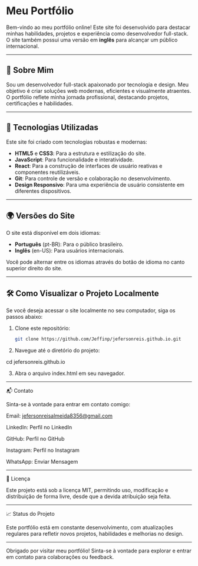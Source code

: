 # Meu Portfólio

Bem-vindo ao meu portfólio online! Este site foi desenvolvido para destacar minhas habilidades, projetos e experiência como desenvolvedor full-stack. O site também possui uma versão em **inglês** para alcançar um público internacional.

---

## 🚀 **Sobre Mim**

Sou um desenvolvedor full-stack apaixonado por tecnologia e design. Meu objetivo é criar soluções web modernas, eficientes e visualmente atraentes. O portfólio reflete minha jornada profissional, destacando projetos, certificações e habilidades.

---

## 🌟 **Tecnologias Utilizadas**

Este site foi criado com tecnologias robustas e modernas:

- **HTML5** e **CSS3**: Para a estrutura e estilização do site.
- **JavaScript**: Para funcionalidade e interatividade.
- **React**: Para a construção de interfaces de usuário reativas e componentes reutilizáveis.
- **Git**: Para controle de versão e colaboração no desenvolvimento.
- **Design Responsivo**: Para uma experiência de usuário consistente em diferentes dispositivos.

---

## 🌍 **Versões do Site**

O site está disponível em dois idiomas:

- **Português** (pt-BR): Para o público brasileiro.
- **Inglês** (en-US): Para usuários internacionais.

Você pode alternar entre os idiomas através do botão de idioma no canto superior direito do site.

---

## 🛠️ **Como Visualizar o Projeto Localmente**

Se você deseja acessar o site localmente no seu computador, siga os passos abaixo:

1. Clone este repositório:

   ```bash
   git clone https://github.com/Jeffinp/jefersonreis.github.io.git

2. Navegue até o diretório do projeto:

cd jefersonreis.github.io


3. Abra o arquivo index.html em seu navegador.




---

📬 Contato

Sinta-se à vontade para entrar em contato comigo:

Email: jefersonreisalmeida8356@gmail.com

LinkedIn: Perfil no LinkedIn

GitHub: Perfil no GitHub

Instagram: Perfil no Instagram

WhatsApp: Enviar Mensagem



---

📝 Licença

Este projeto está sob a licença MIT, permitindo uso, modificação e distribuição de forma livre, desde que a devida atribuição seja feita.


---

📈 Status do Projeto

Este portfólio está em constante desenvolvimento, com atualizações regulares para refletir novos projetos, habilidades e melhorias no design.


---

Obrigado por visitar meu portfólio! Sinta-se à vontade para explorar e entrar em contato para colaborações ou feedback.



